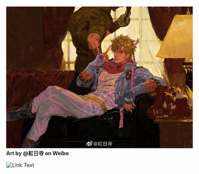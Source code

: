 ![image alt](https://github.com/AndIknowwheretolookk/AndIknowwheretolookk/blob/main/Caesar.Anthonio.Zeppeli.full.3013893.jpg?raw=true)
**Art by @紅日寺 on Weibo**

![Link Text](http://www.savewalterwhite.com/)
